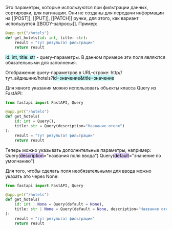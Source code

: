 Это параметры, которые используются при фильтрации данных, сортировки, для пагинации.
Они не созданы для передачи информации на [[POST]], [[PUT]], [[PATCH]] ручки, для этого, как вариант используется [[BODY-запросы]].
Пример:
```python
@app.get("/hotels")
def get_hotels(id: int, title: str):
	result = "тут результат фильтрации"
	return result
```
<mark style="background: #ABF7F7A6;">id: int, title: str</mark> - query-параметры.
В данном примере эти поля являются обязательными для заполнения.

Отображение query-параметров в URL-строке:
http//тут_айдишник/hotels?<mark style="background: #ABF7F7A6;">id=значение&title=значение</mark>

Для явного указания можно использовать объекты класса Query из FastAPI:
```python
from fastapi import FastAPI, Query

@app.get("/hotels")
def get_hotels(
	id: int = Query(), 
	title: str = Query(description="Название отеля")
):
	result = "тут результат фильтрации"
	return result
```
Теперь можно указывать дополнительные параметры, например:
	Query(<mark style="background: #D2B3FFA6;">description</mark>="названия поля ввода")
	Query(<mark style="background: #D2B3FFA6;">default</mark>="значение по умолчанию")

Для того, чтобы сделать поля необязательными для ввода можно указать это через None:
```python
from fastapi import FastAPI, Query

@app.get("/hotels")
def get_hotels(
	id: int | None = Query(default = None), 
	title: str | None = Query(default = None, description="Название отеля")
):
	result = "тут результат фильтрации"
	return result
```
